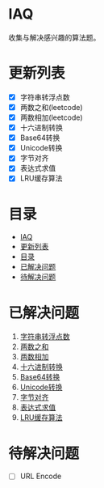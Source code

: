 # IAQ
收集与解决感兴趣的算法题。

# 更新列表
- [x] 字符串转浮点数
- [x] 两数之和(leetcode)
- [x] 两数相加(leetcode)
- [x] 十六进制转换
- [x] Base64转换
- [x] Unicode转换
- [x] 字节对齐
- [x] 表达式求值
- [x] LRU缓存算法

# 目录
- [IAQ](#iaq)
- [更新列表](#更新列表)
- [目录](#目录)
- [已解决问题](#已解决问题)
- [待解决问题](#待解决问题)


# 已解决问题

1. [字符串转浮点数](IAQ/str2float/README.md)
2. [两数之和](IAQ/twosum/README.md)
3. [两数相加](IAQ/add_two_numbers/README.md)
4. [十六进制转换](IAQ/hexadecimal_convertion/README.md)
5. [Base64转换](IAQ/base64/README.md)
6. [Unicode转换](IAQ/unicode/README.md)
7. [字节对齐](IAQ/byte_alignment/README.md)
8. [表达式求值](IAQ/expression_evaluation/README.md)
9. [LRU缓存算法](IAQ/lru_cache/README.md)


# 待解决问题
- [ ] URL Encode


